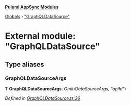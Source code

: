 **[Pulumi AppSync Modules](../README.md)**

[Globals](../README.md) › ["GraphQLDataSource"](_graphqldatasource_.md)

# External module: "GraphQLDataSource"

## Type aliases

###  GraphQLDataSourceArgs

Ƭ **GraphQLDataSourceArgs**: *Omit‹DataSourceArgs, "apiId"›*

*Defined in [GraphQLDataSource.ts:26](https://github.com/Bjerkio/pulumi-appsync-modules/blob/5648fe6/src/GraphQLDataSource.ts#L26)*